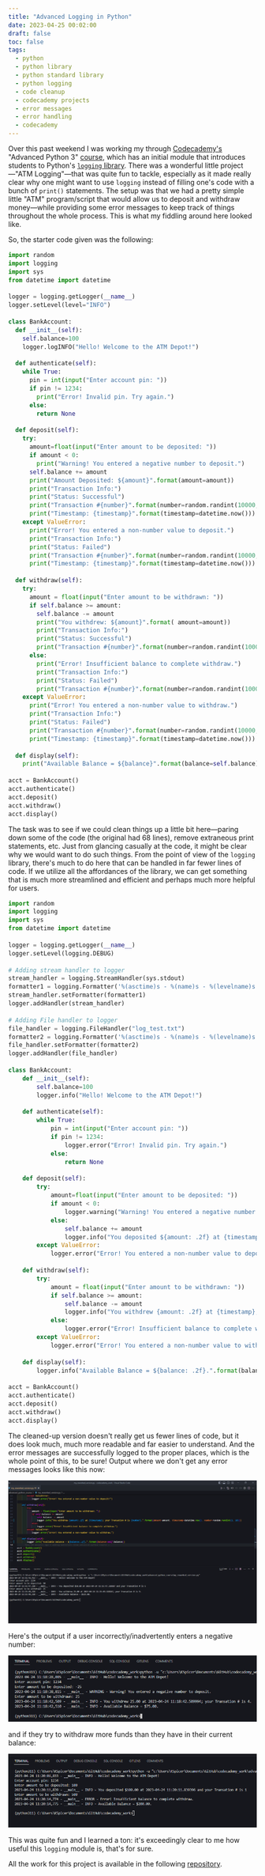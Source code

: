 ```yaml
---
title: "Advanced Logging in Python"
date: 2023-04-25 00:02:00
draft: false
toc: false
tags:
  - python
  - python library
  - python standard library
  - python logging
  - code cleanup
  - codecademy projects
  - error messages
  - error handling
  - codecademy
---
```


Over this past weekend I was working my through [Codecademy's](https://www.codecademy.com/) "Advanced Python 3" [course](https://www.codecademy.com/learn/learn-advanced-python), which has an initial module that introduces students to Python's [```logging``` library](https://docs.python.org/3/library/logging.html). There was a wonderful little project—"ATM Logging"—that was quite fun to tackle, especially as it made really clear why one might want to use ```logging``` instead of filling one's code with a bunch of ```print()``` statements. The setup was that we had a pretty simple little "ATM" program/script that would allow us to deposit and withdraw money—while providing some error messages to keep track of things throughout the whole process. This is what my fiddling around here looked like.

So, the starter code given was the following:

```python
import random
import logging
import sys
from datetime import datetime

logger = logging.getLogger(__name__)
logger.setLevel(level="INFO")

class BankAccount:
  def __init__(self):
    self.balance=100
    logger.logINFO("Hello! Welcome to the ATM Depot!")

  def authenticate(self):
    while True:
      pin = int(input("Enter account pin: "))
      if pin != 1234:
        print("Error! Invalid pin. Try again.")
      else:
        return None

  def deposit(self):
    try:
      amount=float(input("Enter amount to be deposited: "))
      if amount < 0:
        print("Warning! You entered a negative number to deposit.")
      self.balance += amount
      print("Amount Deposited: ${amount}".format(amount=amount))
      print("Transaction Info:")
      print("Status: Successful")
      print("Transaction #{number}".format(number=random.randint(10000, 1000000)))
      print("Timestamp: {timestamp}".format(timestamp=datetime.now()))
    except ValueError:
      print("Error! You entered a non-number value to deposit.")
      print("Transaction Info:")
      print("Status: Failed")
      print("Transaction #{number}".format(number=random.randint(10000, 1000000)))
      print("Timestamp: {timestamp}".format(timestamp=datetime.now()))

  def withdraw(self):
    try:
      amount = float(input("Enter amount to be withdrawn: "))
      if self.balance >= amount:
        self.balance -= amount
        print("You withdrew: ${amount}".format( amount=amount))
        print("Transaction Info:")
        print("Status: Successful")
        print("Transaction #{number}".format(number=random.randint(10000, 1000000)))
      else:
        print("Error! Insufficient balance to complete withdraw.")
        print("Transaction Info:")
        print("Status: Failed")
        print("Transaction #{number}".format(number=random.randint(10000, 1000000)))
    except ValueError:
      print("Error! You entered a non-number value to withdraw.")
      print("Transaction Info:")
      print("Status: Failed")
      print("Transaction #{number}".format(number=random.randint(10000, 1000000)))
      print("Timestamp: {timestamp}".format(timestamp=datetime.now()))

  def display(self):
    print("Available Balance = ${balance}".format(balance=self.balance))

acct = BankAccount()
acct.authenticate()
acct.deposit()
acct.withdraw()
acct.display()
```

The task was to see if we could clean things up a little bit here—paring down some of the code (the original had 68 lines), remove extraneous print statements, etc. Just from glancing casually at the code, it might be clear why we would want to do such things. From the point of view of the ```logging``` library, there's much to do here that can be handled in far fewer lines of code. If we utilize all the affordances of the library, we can get something that is much more streamlined and efficient and perhaps much more helpful for users.

```python
import random
import logging
import sys
from datetime import datetime

logger = logging.getLogger(__name__)
logger.setLevel(logging.DEBUG)

# Adding stream handler to logger
stream_handler = logging.StreamHandler(sys.stdout)
formatter1 = logging.Formatter('%(asctime)s - %(name)s - %(levelname)s - %(message)s')
stream_handler.setFormatter(formatter1)
logger.addHandler(stream_handler)

# Adding File handler to logger
file_handler = logging.FileHandler("log_test.txt")
formatter2 = logging.Formatter('%(asctime)s - %(name)s - %(levelname)s - %(message)s')
file_handler.setFormatter(formatter2)
logger.addHandler(file_handler)

class BankAccount:
    def __init__(self):
        self.balance=100
        logger.info("Hello! Welcome to the ATM Depot!")

    def authenticate(self):
        while True:
            pin = int(input("Enter account pin: "))
            if pin != 1234:
                logger.error("Error! Invalid pin. Try again.")
            else:
                return None

    def deposit(self):
        try:
            amount=float(input("Enter amount to be deposited: "))
            if amount < 0:
                logger.warning("Warning! You entered a negative number to deposit.")
            else:
                self.balance += amount
                logger.info("You deposited ${amount: .2f} at {timestamp} and your Transation # is {number}".format(amount=amount, timestamp=datetime.now(), number=random.randint(1, 10)))
        except ValueError:
            logger.error("Error! You entered a non-number value to deposit!")

    def withdraw(self):
        try:
            amount = float(input("Enter amount to be withdrawn: "))
            if self.balance >= amount:
                self.balance -= amount
                logger.info("You withdrew {amount: .2f} at {timestamp}; your Transation # is {number}.".format(amount=amount, timestamp=datetime.now(), number=random.randint(1, 10)))
            else:
                logger.error("Error! Insufficient balance to complete withdraw.")
        except ValueError:
            logger.error("Error! You entered a non-number value to withdraw.")

    def display(self):
        logger.info("Available Balance = ${balance: .2f}.".format(balance=self.balance))

acct = BankAccount()
acct.authenticate()
acct.deposit()
acct.withdraw()
acct.display()
```

The cleaned-up version doesn't really get us fewer lines of code, but it does look much, much more readable and far easier to understand. And the error messages are successfully logged to the proper places, which is the whole point of this, to be sure! Output where we don't get any error messages looks like this now:

![output_with_no_errors](/images/imgforblogposts/post_33/output_of_reworked_script.png)

Here's the output if a user incorrectly/inadvertently enters a negative number:

![negative_value_output_error](/images/imgforblogposts/post_33/negative_value_entered.png)

and if they try to withdraw more funds than they have in their current balance:

![insufficient_balance_output_error](/images/imgforblogposts/post_33/insufficient_balance_log.png)

This was quite fun and I learned a ton: it's exceedingly clear to me how useful this ```logging``` module is, that's for sure.


All the work for this project is available in the following [repository](https://github.com/kspicer80/codecademy_work/tree/main/advanced_python_course).